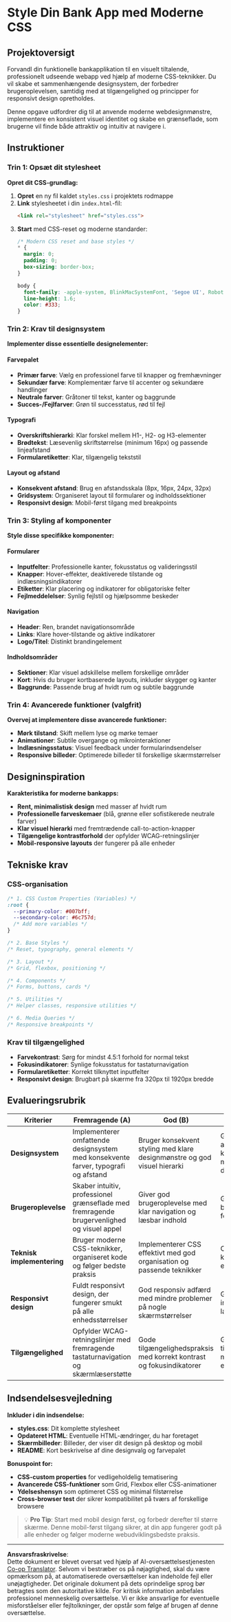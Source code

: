 <!--
CO_OP_TRANSLATOR_METADATA:
{
  "original_hash": "efb01fcafd2ef40c593a6e662fc938a8",
  "translation_date": "2025-10-23T22:08:25+00:00",
  "source_file": "7-bank-project/2-forms/assignment.md",
  "language_code": "da"
}
-->
# Style Din Bank App med Moderne CSS

## Projektoversigt

Forvandl din funktionelle bankapplikation til en visuelt tiltalende, professionelt udseende webapp ved hjælp af moderne CSS-teknikker. Du vil skabe et sammenhængende designsystem, der forbedrer brugeroplevelsen, samtidig med at tilgængelighed og principper for responsivt design opretholdes.

Denne opgave udfordrer dig til at anvende moderne webdesignmønstre, implementere en konsistent visuel identitet og skabe en grænseflade, som brugerne vil finde både attraktiv og intuitiv at navigere i.

## Instruktioner

### Trin 1: Opsæt dit stylesheet

**Opret dit CSS-grundlag:**

1. **Opret** en ny fil kaldet `styles.css` i projektets rodmappe
2. **Link** stylesheetet i din `index.html`-fil:
   ```html
   <link rel="stylesheet" href="styles.css">
   ```
3. **Start** med CSS-reset og moderne standarder:
   ```css
   /* Modern CSS reset and base styles */
   * {
     margin: 0;
     padding: 0;
     box-sizing: border-box;
   }
   
   body {
     font-family: -apple-system, BlinkMacSystemFont, 'Segoe UI', Roboto, sans-serif;
     line-height: 1.6;
     color: #333;
   }
   ```

### Trin 2: Krav til designsystem

**Implementer disse essentielle designelementer:**

#### Farvepalet
- **Primær farve**: Vælg en professionel farve til knapper og fremhævninger
- **Sekundær farve**: Komplementær farve til accenter og sekundære handlinger
- **Neutrale farver**: Gråtoner til tekst, kanter og baggrunde
- **Succes-/Fejlfarver**: Grøn til successtatus, rød til fejl

#### Typografi
- **Overskriftshierarki**: Klar forskel mellem H1-, H2- og H3-elementer
- **Brødtekst**: Læsevenlig skriftstørrelse (minimum 16px) og passende linjeafstand
- **Formularetiketter**: Klar, tilgængelig tekststil

#### Layout og afstand
- **Konsekvent afstand**: Brug en afstandsskala (8px, 16px, 24px, 32px)
- **Gridsystem**: Organiseret layout til formularer og indholdssektioner
- **Responsivt design**: Mobil-først tilgang med breakpoints

### Trin 3: Styling af komponenter

**Style disse specifikke komponenter:**

#### Formularer
- **Inputfelter**: Professionelle kanter, fokusstatus og valideringsstil
- **Knapper**: Hover-effekter, deaktiverede tilstande og indlæsningsindikatorer
- **Etiketter**: Klar placering og indikatorer for obligatoriske felter
- **Fejlmeddelelser**: Synlig fejlstil og hjælpsomme beskeder

#### Navigation
- **Header**: Ren, brandet navigationsområde
- **Links**: Klare hover-tilstande og aktive indikatorer
- **Logo/Titel**: Distinkt brandingelement

#### Indholdsområder
- **Sektioner**: Klar visuel adskillelse mellem forskellige områder
- **Kort**: Hvis du bruger kortbaserede layouts, inkluder skygger og kanter
- **Baggrunde**: Passende brug af hvidt rum og subtile baggrunde

### Trin 4: Avancerede funktioner (valgfrit)

**Overvej at implementere disse avancerede funktioner:**
- **Mørk tilstand**: Skift mellem lyse og mørke temaer
- **Animationer**: Subtile overgange og mikrointeraktioner
- **Indlæsningsstatus**: Visuel feedback under formularindsendelser
- **Responsive billeder**: Optimerede billeder til forskellige skærmstørrelser

## Designinspiration

**Karakteristika for moderne bankapps:**
- **Rent, minimalistisk design** med masser af hvidt rum
- **Professionelle farveskemaer** (blå, grønne eller sofistikerede neutrale farver)
- **Klar visuel hierarki** med fremtrædende call-to-action-knapper
- **Tilgængelige kontrastforhold** der opfylder WCAG-retningslinjer
- **Mobil-responsive layouts** der fungerer på alle enheder

## Tekniske krav

### CSS-organisation
```css
/* 1. CSS Custom Properties (Variables) */
:root {
  --primary-color: #007bff;
  --secondary-color: #6c757d;
  /* Add more variables */
}

/* 2. Base Styles */
/* Reset, typography, general elements */

/* 3. Layout */
/* Grid, flexbox, positioning */

/* 4. Components */
/* Forms, buttons, cards */

/* 5. Utilities */
/* Helper classes, responsive utilities */

/* 6. Media Queries */
/* Responsive breakpoints */
```

### Krav til tilgængelighed
- **Farvekontrast**: Sørg for mindst 4.5:1 forhold for normal tekst
- **Fokusindikatorer**: Synlige fokusstatus for tastaturnavigation
- **Formularetiketter**: Korrekt tilknyttet inputfelter
- **Responsivt design**: Brugbart på skærme fra 320px til 1920px bredde

## Evalueringsrubrik

| Kriterier | Fremragende (A) | God (B) | Under udvikling (C) | Kræver forbedring (F) |
|-----------|-----------------|---------|----------------------|-----------------------|
| **Designsystem** | Implementerer omfattende designsystem med konsekvente farver, typografi og afstand | Bruger konsekvent styling med klare designmønstre og god visuel hierarki | Grundlæggende styling anvendt med nogle konsistensproblemer eller manglende designelementer | Minimal styling med inkonsekvente eller modstridende designvalg |
| **Brugeroplevelse** | Skaber intuitiv, professionel grænseflade med fremragende brugervenlighed og visuel appel | Giver god brugeroplevelse med klar navigation og læsbar indhold | Grundlæggende brugervenlighed med behov for nogle UX-forbedringer | Dårlig brugervenlighed, svært at navigere eller læse |
| **Teknisk implementering** | Bruger moderne CSS-teknikker, organiseret kode og følger bedste praksis | Implementerer CSS effektivt med god organisation og passende teknikker | CSS fungerer korrekt, men kan mangle organisation eller moderne tilgange | Dårlig CSS-implementering med tekniske problemer eller browserkompatibilitetsproblemer |
| **Responsivt design** | Fuldt responsivt design, der fungerer smukt på alle enhedsstørrelser | God responsiv adfærd med mindre problemer på nogle skærmstørrelser | Grundlæggende responsiv implementering med nogle layoutproblemer | Ikke responsivt eller betydelige problemer på mobile enheder |
| **Tilgængelighed** | Opfylder WCAG-retningslinjer med fremragende tastaturnavigation og skærmlæserstøtte | Gode tilgængelighedspraksis med korrekt kontrast og fokusindikatorer | Grundlæggende tilgængelighedsovervejelser med nogle manglende elementer | Dårlig tilgængelighed, svært for brugere med handicap |

## Indsendelsesvejledning

**Inkluder i din indsendelse:**
- **styles.css**: Dit komplette stylesheet
- **Opdateret HTML**: Eventuelle HTML-ændringer, du har foretaget
- **Skærmbilleder**: Billeder, der viser dit design på desktop og mobil
- **README**: Kort beskrivelse af dine designvalg og farvepalet

**Bonuspoint for:**
- **CSS-custom properties** for vedligeholdelig tematisering
- **Avancerede CSS-funktioner** som Grid, Flexbox eller CSS-animationer
- **Ydelseshensyn** som optimeret CSS og minimal filstørrelse
- **Cross-browser test** der sikrer kompatibilitet på tværs af forskellige browsere

> 💡 **Pro Tip**: Start med mobil design først, og forbedr derefter til større skærme. Denne mobil-først tilgang sikrer, at din app fungerer godt på alle enheder og følger moderne webudviklingsbedste praksis.

---

**Ansvarsfraskrivelse**:  
Dette dokument er blevet oversat ved hjælp af AI-oversættelsestjenesten [Co-op Translator](https://github.com/Azure/co-op-translator). Selvom vi bestræber os på nøjagtighed, skal du være opmærksom på, at automatiserede oversættelser kan indeholde fejl eller unøjagtigheder. Det originale dokument på dets oprindelige sprog bør betragtes som den autoritative kilde. For kritisk information anbefales professionel menneskelig oversættelse. Vi er ikke ansvarlige for eventuelle misforståelser eller fejltolkninger, der opstår som følge af brugen af denne oversættelse.
